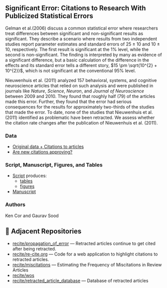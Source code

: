 ## Significant Error: Citations to Research With Publicized Statistical Errors

Gelman et al.(2006) discuss a common statistical error where researchers treat differences between significant and non-significant results as significant. They describe a scenario where results from two independent studies report parameter estimates and standard errors of 25 $\pm$ 10 and 10 $\pm$ 10, respectively. The first result is significant at the 1\% level, while the second is non-significant. The finding is interpreted by many as evidence of a significant difference, but a basic calculation of the difference in the effects and its standard error tells a different story, $15 \pm \sqrt{10^{2} + 10^{2}}$, which is not significant at the conventional 95\% level.

Nieuwenhuis et al. (2011) analyzed 157 behavioral, systems, and cognitive neuroscience articles that relied on such analysis and were published in journals like *Nature*, *Science*, *Neuron*, and *Journal of Neuroscience* between 2009 and 2010. They found that roughly half (79) of the articles made this error. Further, they found that the error had serious consequences for the results for approximately two-thirds of the studies that made the error. To date, none of the studies that Nieuwenhuis et al. (2011) identified as problematic have been retracted. We assess whether the citation rate changes after the publication of Nieuwenhuis et al. (2011).

### Data

* [Original data + Citations to articles](data/01_nieuwenhuis/)
* [Are new citations approving?](data/02_are_nw_citations_approving/)

### Script, Manuscript, Figures, and Tables

* [Script](01_nieuwenhuis.R) produces:
    * [tables](tabs/)
    * [figures](figs/)
* [Manuscript](ms/)

### Authors

Ken Cor and Gaurav Sood

## 🔗 Adjacent Repositories

- [recite/propagation_of_error](https://github.com/recite/propagation_of_error) — Retracted articles continue to get cited after being retracted.
- [recite/re-cite.org](https://github.com/recite/re-cite.org) — Code for a web application to highlight citations to retracted articles.
- [recite/miscitations](https://github.com/recite/miscitations) — Estimating the Frequency of Miscitations in Review Articles
- [recite/wos](https://github.com/recite/wos)
- [recite/retracted_article_database](https://github.com/recite/retracted_article_database) — Database of retracted articles

